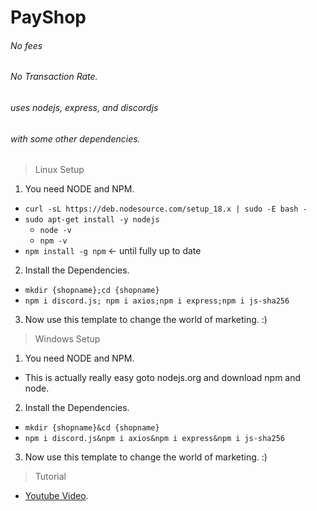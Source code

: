 # PayShop
###### No fees
###### No Transaction Rate.

###### uses nodejs, express, and discordjs
###### with some other dependencies.

> Linux Setup
1. You need NODE and NPM.
- `curl -sL https://deb.nodesource.com/setup_18.x | sudo -E bash -`
- `sudo apt-get install -y nodejs`
  * `node -v`
  * `npm -v`
- `npm install -g npm` <- until fully up to date
2. Install the Dependencies.
- `mkdir {shopname};cd {shopname}`
- `npm i discord.js; npm i axios;npm i express;npm i js-sha256`
3. Now use this template to change the world of marketing. :)

> Windows Setup
1. You need NODE and NPM.
- This is actually really easy goto nodejs.org and download npm and node.
2. Install the Dependencies.
- `mkdir {shopname}&cd {shopname}`
- `npm i discord.js&npm i axios&npm i express&npm i js-sha256`
3. Now use this template to change the world of marketing. :)

> Tutorial
* [Youtube Video](http://THISISNOTUP.com/sorryman).
